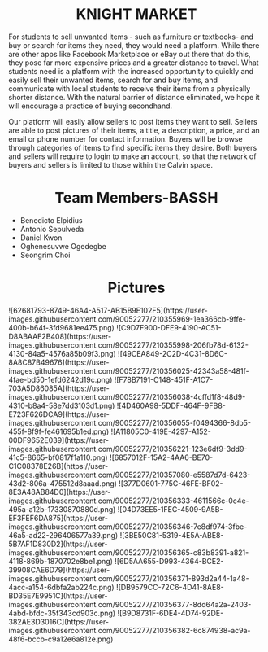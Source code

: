 <h1 align="center"> KNIGHT MARKET </h1>

For students to sell unwanted items - such as furniture or textbooks- and buy or search for items they need, they would need a platform. While there are other apps like Facebook Marketplace or eBay out there that do this, they pose far more expensive prices and a greater distance to travel. What students need is a platform with the increased opportunity to quickly and easily sell their unwanted items, search for and buy items, and communicate with local students to receive their items from a physically shorter distance. With the natural barrier of distance eliminated, we hope it will encourage a practice of buying secondhand.

Our platform will easily allow sellers to post items they want to sell. Sellers are able to post pictures of their items, a title, a description, a price, and an email or phone number for contact information. Buyers will be browse through categories of items to find specific items they desire. Both buyers and sellers will require to login to make an account, so that the network of buyers and sellers is limited to those within the Calvin space.

<h1 align="center"> Team Members-BASSH </h1>
<ul>
 <li>Benedicto Elpidius</li>
 <li>Antonio Sepulveda</li>
 <li>Daniel Kwon</li>
 <li>Oghenesuvwe Ogedegbe</li>
 <li>Seongrim Choi</li>
</ul>

<h1 align="center"> Pictures </h1>
![62681793-8749-46A4-A517-AB15B9E102F5](https://user-images.githubusercontent.com/90052277/210355969-1ea366cb-9ffe-400b-b64f-3fd9681ee475.png)
![C9D7F900-DFE9-4190-AC51-D8ABAAF2B408](https://user-images.githubusercontent.com/90052277/210355998-206fb78d-6132-4130-84a5-4576a85b09f3.png)
![49CEA849-2C2D-4C31-8D6C-8A8C87B49676](https://user-images.githubusercontent.com/90052277/210356025-42343a58-481f-4fae-bd50-1efd6242d19c.png)
![F78B7191-C148-451F-A1C7-703A5D86085A](https://user-images.githubusercontent.com/90052277/210356038-4cffd1f8-48d9-4310-b8a4-58e7dd3103d1.png)
![4D460A98-5DDF-464F-9FB8-E723F626DCA9](https://user-images.githubusercontent.com/90052277/210356055-f0494366-8db5-455f-8f9f-fe461695b1ed.png)
![A11805C0-419E-4297-A152-00DF9652E039](https://user-images.githubusercontent.com/90052277/210356221-123e6df9-3dd9-41c5-8665-bf0817f1a110.png)
![6857012F-15A2-4AA6-BE70-C1C08378E26B](https://user-images.githubusercontent.com/90052277/210357080-e5587d7d-6423-43d2-806a-475512d8aaad.png)
![377D0601-775C-46FE-BF02-8E3A48AB84D0](https://user-images.githubusercontent.com/90052277/210356333-4611566c-0c4e-495a-a12b-17330870880d.png)
![04D73EE5-1FEC-4509-9A5B-EF3FEF6DA875](https://user-images.githubusercontent.com/90052277/210356346-7e8df974-3fbe-46a5-ad22-296406577a39.png)
![3BE50C81-5319-4E5A-ABE8-5B7AF1D830D2](https://user-images.githubusercontent.com/90052277/210356365-c83b8391-a821-4118-869b-1870702e8be1.png)
![6D5AA655-D993-4364-BCE2-39908CAE6D79](https://user-images.githubusercontent.com/90052277/210356371-893d2a44-1a48-4acc-a154-6dbfa2ab224c.png)
![DB9579CC-72C6-4D41-8AE8-BD35E7E9951C](https://user-images.githubusercontent.com/90052277/210356377-8dd64a2a-2403-4abd-bfdc-35f343cd903c.png)
![B9D8731F-6DE4-4D74-92DE-382AE3D3016C](https://user-images.githubusercontent.com/90052277/210356382-6c874938-ac9a-48f6-bccb-c9a12e6a812e.png)
